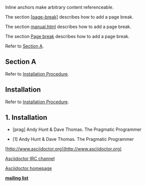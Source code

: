 Inline anchors make arbitrary content referenceable.

The section [\[page-break\]](#page-break) describes how to add a page break.

The section [manual.html](manual.html#page-break) describes how to add a page break.

The section [Page break](#page-break) describes how to add a page break.

Refer to [Section A](#section-a).

## Section A

Refer to [Installation Procedure](#installation).

## Installation

Refer to [Installation Procedure](#installation).

## 1. Installation

-   \[prag\] Andy Hunt & Dave Thomas. The Pragmatic Programmer

-   \[1\] Andy Hunt & Dave Thomas. The Pragmatic Programmer

[http://www.asciidoctor.org](http://www.asciidoctor.org)

[Asciidoctor IRC channel](irc://irc.freenode.org/#asciidoctor)

[Asciidoctor homepage](view-source:asciidoctor.org)

[**mailing list**](http://discuss.asciidoctor.org/)